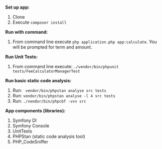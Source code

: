 **Set up app:**  
1. Clone  
2. Execute `composer install`  


**Run with command:**  
1. From command line execute `php application.php app:calculate`. You will be prompted for term and amount.  

**Run Unit Tests:**  
1. From command line execute: `./vendor/bin/phpunit tests/FeeCalculatorManagerTest`  

**Run basic static code analysis:**  
1. Run: ` vendor/bin/phpstan analyse src tests`
2. Run: `vendor/bin/phpstan analyse -l 4 src tests`  
3. Run: `./vendor/bin/phpcbf -vvv src`

**App components (libraries):**  
1. Symfony DI   
2. Symfony Console  
3. UnitTests  
4. PHPStan (static code analysis tool)  
5. PHP_CodeSniffer  
